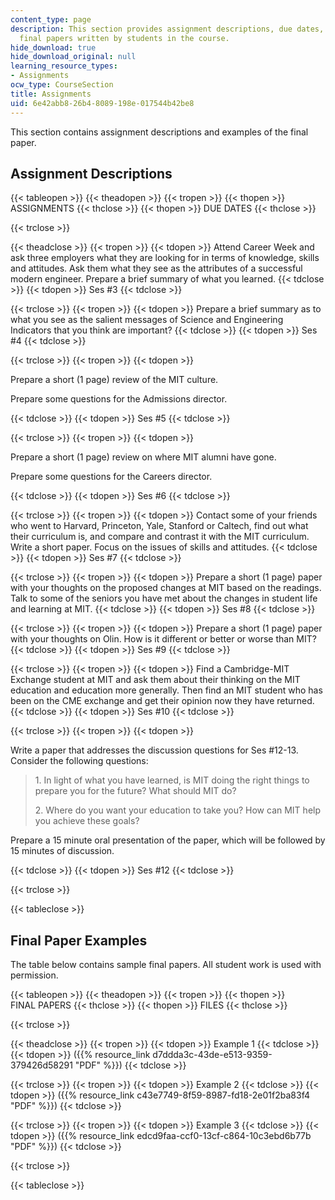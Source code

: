 ```yaml
---
content_type: page
description: This section provides assignment descriptions, due dates, and sample
  final papers written by students in the course.
hide_download: true
hide_download_original: null
learning_resource_types:
- Assignments
ocw_type: CourseSection
title: Assignments
uid: 6e42abb8-26b4-8089-198e-017544b42be8
---
```


This section contains assignment descriptions and examples of the final paper.

Assignment Descriptions
-----------------------

{{< tableopen >}}
{{< theadopen >}}
{{< tropen >}}
{{< thopen >}}
ASSIGNMENTS
{{< thclose >}}
{{< thopen >}}
DUE DATES
{{< thclose >}}

{{< trclose >}}

{{< theadclose >}}
{{< tropen >}}
{{< tdopen >}}
Attend Career Week and ask three employers what they are looking for in terms of knowledge, skills and attitudes. Ask them what they see as the attributes of a successful modern engineer. Prepare a brief summary of what you learned.
{{< tdclose >}}
{{< tdopen >}}
Ses #3
{{< tdclose >}}

{{< trclose >}}
{{< tropen >}}
{{< tdopen >}}
Prepare a brief summary as to what you see as the salient messages of Science and Engineering Indicators that you think are important?
{{< tdclose >}}
{{< tdopen >}}
Ses #4
{{< tdclose >}}

{{< trclose >}}
{{< tropen >}}
{{< tdopen >}}


Prepare a short (1 page) review of the MIT culture.

Prepare some questions for the Admissions director.


{{< tdclose >}}
{{< tdopen >}}
Ses #5
{{< tdclose >}}

{{< trclose >}}
{{< tropen >}}
{{< tdopen >}}


Prepare a short (1 page) review on where MIT alumni have gone.

Prepare some questions for the Careers director.


{{< tdclose >}}
{{< tdopen >}}
Ses #6
{{< tdclose >}}

{{< trclose >}}
{{< tropen >}}
{{< tdopen >}}
Contact some of your friends who went to Harvard, Princeton, Yale, Stanford or Caltech, find out what their curriculum is, and compare and contrast it with the MIT curriculum. Write a short paper. Focus on the issues of skills and attitudes.
{{< tdclose >}}
{{< tdopen >}}
Ses #7
{{< tdclose >}}

{{< trclose >}}
{{< tropen >}}
{{< tdopen >}}
Prepare a short (1 page) paper with your thoughts on the proposed changes at MIT based on the readings. Talk to some of the seniors you have met about the changes in student life and learning at MIT.
{{< tdclose >}}
{{< tdopen >}}
Ses #8
{{< tdclose >}}

{{< trclose >}}
{{< tropen >}}
{{< tdopen >}}
Prepare a short (1 page) paper with your thoughts on Olin. How is it different or better or worse than MIT?
{{< tdclose >}}
{{< tdopen >}}
Ses #9
{{< tdclose >}}

{{< trclose >}}
{{< tropen >}}
{{< tdopen >}}
Find a Cambridge-MIT Exchange student at MIT and ask them about their thinking on the MIT education and education more generally. Then find an MIT student who has been on the CME exchange and get their opinion now they have returned.
{{< tdclose >}}
{{< tdopen >}}
Ses #10
{{< tdclose >}}

{{< trclose >}}
{{< tropen >}}
{{< tdopen >}}


Write a paper that addresses the discussion questions for Ses #12-13. Consider the following questions:

> 1\. In light of what you have learned, is MIT doing the right things to prepare you for the future? What should MIT do?
> 
> 2\. Where do you want your education to take you? How can MIT help you achieve these goals?

Prepare a 15 minute oral presentation of the paper, which will be followed by 15 minutes of discussion.


{{< tdclose >}}
{{< tdopen >}}
Ses #12
{{< tdclose >}}

{{< trclose >}}

{{< tableclose >}}

Final Paper Examples
--------------------

The table below contains sample final papers. All student work is used with permission.

{{< tableopen >}}
{{< theadopen >}}
{{< tropen >}}
{{< thopen >}}
FINAL PAPERS
{{< thclose >}}
{{< thopen >}}
FILES
{{< thclose >}}

{{< trclose >}}

{{< theadclose >}}
{{< tropen >}}
{{< tdopen >}}
Example 1
{{< tdclose >}}
{{< tdopen >}}
({{% resource_link d7ddda3c-43de-e513-9359-379426d58291 "PDF" %}})
{{< tdclose >}}

{{< trclose >}}
{{< tropen >}}
{{< tdopen >}}
Example 2
{{< tdclose >}}
{{< tdopen >}}
({{% resource_link c43e7749-8f59-8987-fd18-2e01f2ba83f4 "PDF" %}})
{{< tdclose >}}

{{< trclose >}}
{{< tropen >}}
{{< tdopen >}}
Example 3
{{< tdclose >}}
{{< tdopen >}}
({{% resource_link edcd9faa-ccf0-13cf-c864-10c3ebd6b77b "PDF" %}})
{{< tdclose >}}

{{< trclose >}}

{{< tableclose >}}